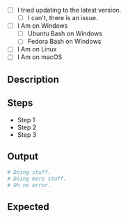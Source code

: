 <!--
  If this is a security related bug, please email the maintainer of this
  repository (found via `CODEOWNERS`) and let them know in private... all
  security issues are handled promptly and quickly, however an early
  release could severely impact people.
-->

- [ ] I tried updating to the latest version.
  - [ ] I can't, there is an issue.
- [ ] I Am on Windows
  - [ ] Ubuntu Bash on Windows
  - [ ] Fedora Bash on Windows
- [ ] I Am on Linux
- [ ] I Am on macOS

## Description

<!--
  Replace this with a description of your issue.  Try to be as
  detailed as you can, because the lack of a detailed description
  will not help us reproduce it, and if we cannot reproduce and
  you do not answer, your ticket could be closed.
-->

## Steps

- Step 1
- Step 2
- Step 3

## Output

```sh
# Doing stuff.
# Doing more stuff.
# Oh no error.
```

## Expected

<!--
  Replace this with what you expected to happen.
  Sometimes there are bugs, sometimes it's just a feature,
  but it's always nice to know what you wanted.
-->

